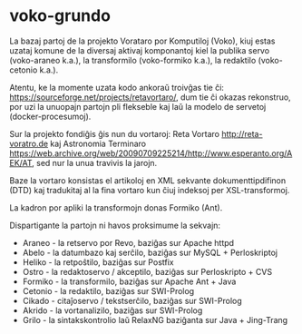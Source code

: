 # voko-grundo

La bazaj partoj de la projekto Vorataro por Komputiloj (Voko), kiuj estas uzataj komune de la diversaj aktivaj komponantoj kiel la publika servo (voko-araneo k.a.), la transformilo (voko-formiko k.a.), la redaktilo (voko-cetonio k.a.).

Atentu, ke la momente uzata kodo ankoraŭ troivĝas tie ĉi: https://sourceforge.net/projects/retavortaro/, dum tie ĉi okazas rekonstruo, por uzi la unuopajn partojn pli flekseble kaj laŭ la modelo de servetoj (docker-procesumoj).

Sur la projekto fondiĝis ĝis nun du vortaroj: Reta Vortaro http://reta-voratro.de kaj Astronomia Terminaro https://web.archive.org/web/20090709225214/http://www.esperanto.org/AEK/AT, sed nur la unua travivis la jarojn.

Baze la vortaro konsistas el artikoloj en XML sekvante dokumenttipdifinon (DTD) kaj tradukitaj al la fina vortaro kun ĉiuj indeksoj per XSL-transformoj.

La kadron por apliki la transformojn donas Formiko (Ant).

Dispartigante la partojn ni havos proksimume la sekvajn:
- Araneo - la retservo por Revo, baziĝas sur Apache httpd
- Abelo - la datumbazo kaj serĉilo, baziĝas sur MySQL + Perloskriptoj
- Heliko - la retpoŝtilo, baziĝas sur Postfix
- Ostro - la redaktoservo / akceptilo, baziĝas sur Perloskripto + CVS
- Formiko - la transformilo, baziĝas sur Apache Ant + Java
- Cetonio - la redaktilo, baziĝas sur SWI-Prolog
- Cikado - citaĵoservo / tekstserĉilo, baziĝas sur SWI-Prolog
- Akrido - la vortanalizilo, baziĝas sur SWI-Prolog 
- Grilo - la sintakskontrolio laŭ RelaxNG baziĝanta sur Java + Jing-Trang
